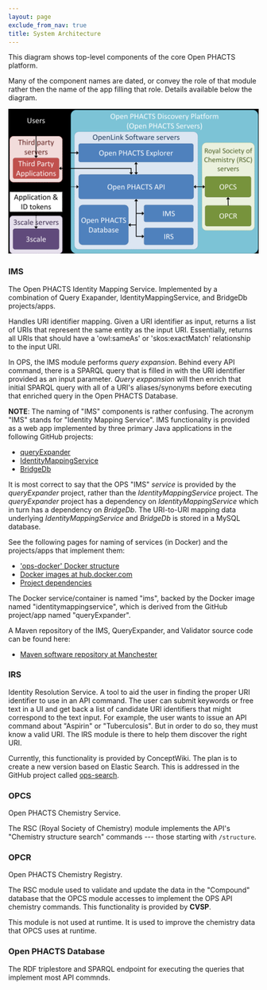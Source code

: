 ```yaml
---
layout: page
exclude_from_nav: true
title: System Architecture
---
```



This diagram shows top-level components of the core Open PHACTS platform.

Many of the component names are dated, or convey the role of that module rather then the name of
the app filling that role.  Details available below the diagram.


![Diagram of docker components.](/images/ops-arch-old-names.png)


### IMS

The Open PHACTS Identity Mapping Service.  Implemented by a combination of Query Exapander,
IdentityMappingService, and BridgeDb projects/apps.

Handles URI identifier mapping. Given a URI identifier as input, returns a list of URIs that
represent the same entity as the input URI. Essentially, returns all URIs that should have a
'owl:sameAs' or 'skos:exactMatch' relationship to the input URI.

In OPS, the IMS module performs *query expansion*.  Behind every API command, there is a SPARQL
query that is filled in with the URI identifier provided as an input parameter. *Query
exppansion* will then enrich that initial SPARQL query with all of a URI's aliases/synonyms
before executing that enriched query in the Open PHACTS Database.

**NOTE**:  The naming of "IMS" components is rather confusing. The acronym "IMS" stands for
"Identity Mapping Service".  IMS functionality is provided as a web app implemented by three
primary Java applications in the following GitHub projects:

* [queryExpander](https://github.com/openphacts/queryExpander)
* [IdentityMappingService](https://github.com/openphacts/IdentityMappingService)
* [BridgeDb](https://github.com/bridgedb/BridgeDb)

It is most correct to say that the OPS "IMS" *service* is provided by the *queryExpander*
project, rather than the *IdentityMappingService* project.  The *queryExpander* project has a
dependency on *IdentityMappingService* which in turn has a dependency on *BridgeDb*. The
URI-to-URI mapping data underlying *IdentityMappingService* and *BridgeDb* is stored in a MySQL
database.

See the following pages for naming of services (in Docker) and the projects/apps that implement
them:

* ['ops-docker' Docker structure](/ops-docker-components)
* [Docker images at hub.docker.com](/Docker-Hub-Images)
* [Project dependencies](/Repo-Dependencies)

The Docker service/container is named "ims", backed by the Docker image named
"identitymappingservice", which is derived from the GitHub project/app named "queryExpander".

A Maven repository of the IMS, QueryExpander, and Validator source code can be found here:

* [Maven software repository at Manchester](
http://repository.mygrid.org.uk/artifactory/ops/uk/ac/manchester/cs/)

### IRS

Identity Resolution Service.  A tool to aid the user in finding the proper URI identifier to use
in an API command.  The user can submit keywords or free text in a UI and get back a list of
candidate URI identifiers that might correspond to the text input.  For example, the user wants
to issue an API command about "Aspirin" or "Tuberculosis".  But in order to do so, they must
know a valid URI.  The IRS module is there to help them discover the right URI.

Currently, this functionality is provided by ConceptWiki. The plan is to create a new version
based on Elastic Search.  This is addressed in the GitHub project called [ops-search](https://github.com/openphacts/ops-search).


### OPCS

Open PHACTS Chemistry Service.

The RSC (Royal Society of Chemistry) module implements the API's "Chemistry structure search"
commands --- those starting with `/structure`.


### OPCR

Open PHACTS Chemistry Registry.

The RSC module used to validate and update the data in the "Compound" database that the OPCS
module accesses to implement the OPS API chemistry commands.  This functionality is provided by
**CVSP**.

This module is not used at runtime.  It is used to improve the chemistry data that OPCS uses at runtime.


### Open PHACTS Database

The RDF triplestore and SPARQL endpoint for executing the queries that implement most API commnds.

